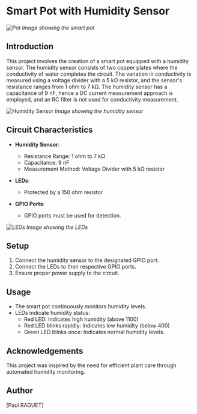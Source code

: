 # Smart Pot with Humidity Sensor

![Pot](https://github.com/PaulQuiDev/electro-pot/assets/80120197/d8b9706d-b092-42dd-8b55-2ff1fff8b3d2)
*Image showing the smart pot*

## Introduction

This project involves the creation of a smart pot equipped with a humidity sensor. The humidity sensor consists of two copper plates where the conductivity of water completes the circuit. The variation in conductivity is measured using a voltage divider with a 5 kΩ resistor, and the sensor's resistance ranges from 1 ohm to 7 kΩ. The humidity sensor has a capacitance of 9 nF, hence a DC current measurement approach is employed, and an RC filter is not used for conductivity measurement.

![Humidity Sensor](https://github.com/PaulQuiDev/electro-pot/assets/80120197/18db774f-4adc-482a-9384-bd08676a609e)
*Image showing the humidity sensor*

## Circuit Characteristics

- **Humidity Sensor**:
  - Resistance Range: 1 ohm to 7 kΩ
  - Capacitance: 9 nF
  - Measurement Method: Voltage Divider with 5 kΩ resistor

- **LEDs**:
  - Protected by a 150 ohm resistor

- **GPIO Ports**: 
  - GPIO ports must be used for detection.

![LEDs](https://github.com/PaulQuiDev/electro-pot/assets/80120197/7587777b-2a06-4812-b339-4faeae566c55)
*Image showing the LEDs*

## Setup

1. Connect the humidity sensor to the designated GPIO port.
2. Connect the LEDs to their respective GPIO ports.
3. Ensure proper power supply to the circuit.

## Usage

- The smart pot continuously monitors humidity levels.
- LEDs indicate humidity status: 
  - Red LED: Indicates high humidity (above 1100)
  - Red LED blinks rapidly: Indicates low humidity (below 400)
  - Green LED blinks once: Indicates normal humidity levels.

## Acknowledgements

This project was inspired by the need for efficient plant care through automated humidity monitoring.

## Author

[Paul RAGUET]


